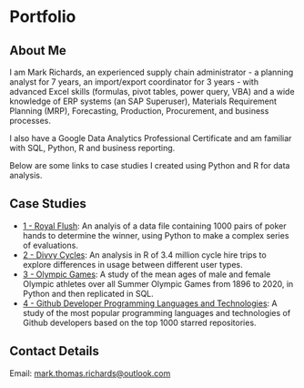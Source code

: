 # Portfolio

## About Me

I am Mark Richards, an experienced supply chain administrator - a planning analyst for 7 years, an import/export coordinator for 3 years - with advanced Excel skills (formulas, pivot tables, power query, VBA) and a wide knowledge of ERP systems (an SAP Superuser), Materials Requirement Planning (MRP), Forecasting, Production, Procurement, and business processes.

I also have a Google Data Analytics Professional Certificate and am familiar with SQL, Python, R and business reporting.

Below are some links to case studies I created using Python and R for data analysis.

## Case Studies

* [1 - Royal Flush](https://github.com/null-circle/Portfolio/blob/main/1%20-%20Royal%20Flush/Royal%20Flush.ipynb): An analyis of a data file containing 1000 pairs of poker hands to determine the winner, using Python to make a complex series of evaluations.
* [2 - Divvy Cycles](https://github.com/null-circle/Portfolio/blob/main/2%20-%20Divvy%20Cycles/Divvy%20Cycles.ipynb): An analysis in R of 3.4 million cycle hire trips to explore differences in usage between different user types.
* [3 - Olympic Games](https://github.com/null-circle/Portfolio/blob/main/3%20-%20Olympic%20Games/1%20-%20Python%20-%20Summer%20Olympic%20Games.ipynb): A study of the mean ages of male and female Olympic athletes over all Summer Olympic Games from 1896 to 2020, in Python and then replicated in SQL.
* [4 - Github Developer Programming Languages and Technologies](https://github.com/null-circle/Portfolio/blob/main/4%20-%20Github%20Developer%20Programming%20Languages%20and%20Technologies/1%20-%20Python%20-%20Github%20Developer%20Programming%20Languages%20and%20Technologies.ipynb): A study of the most popular programming languages and technologies of Github developers based on the top 1000 starred repositories.

## Contact Details

Email: mark.thomas.richards@outlook.com
